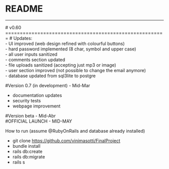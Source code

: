 # README
<hr>
# v0.60<br>
=======================================================
# Updates: <br> 
- UI improved (web design refined with colourful buttons) <br>
- hard password implemented (8 char, symbol and upper case) <br>
- all user inputs sanitized <br> 
- comments section updated <br>
- file uploads sanitized (accepting just mp3 or image) <br>
- user section improved (not possible to change the email anymore) <br>
- database updated from sql3lite to postgre <br>

#Version 0.7 (in development) - Mid-Mar <br>
- documentation updates
- security tests
- webpage improvement

#Version beta - Mid-Abr <br>
#OFFICIAL LAUNCH - MID-MAY <br>

How to run (assume @RubyOnRails and database already installed) <br>
- git clone https://github.com/vinimasotti/FinalProject <br>
- bundle install <br>
- rails db:create
- rails db:migrate <br>
- rails s <br>
